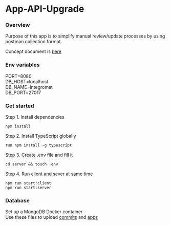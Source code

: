 # App-API-Upgrade

### Overview

Purpose of this app is to simplify manual review/update processes by using postman collection format.

Concept document is [here](https://docs.google.com/document/d/1aD6y_n-BmZHYsJJdulv3J-fQunYvyjZuFztxuYOo0mY/edit)

### Env variables

PORT=8080 <br>
DB_HOST=localhost <br>
DB_NAME=integromat <br>
DB_PORT=27017 <br>

### Get started

Step 1. Install dependencies

    npm install
     
Step 2. Install TypeScript globally

    run npm install -g typescript
    
Step 3. Create .env file and fill it

    cd server && touch .env
    
Step 4. Run client and sever at same time

    npm run start:client
    npm run start:server

### Database
Set up a MongoDB Docker container <br>
Use these files to upload [commits](https://integromat.slack.com/files/U021GHF119D/F0636BYM6Q6/commits.json) and [apps](https://integromat.slack.com/files/U021GHF119D/F063CU8M7GB/apps.json)


